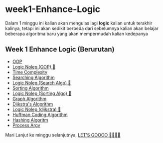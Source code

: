 # week1-Enhance-Logic
Dalam 1 minggu ini kalian akan mengulas lagi **logic** kalian untuk terakhir kalinya, tetapi ini akan sedikit berbeda dari sebelumnya
kalian akan belajar beberapa algoritma baru yang akan mempermudah kalian kedepanya

## Week 1 Enhance Logic (Berurutan) 
- [OOP](https://github.com/RPN-Phase-1/Week1-Enhance-Logic/blob/main/study_material/OOP.md)
- [Logic Nolep (OOP) :exploding_head: ](https://github.com/RPN-Phase-1/Week1-Enhance-Logic/blob/main/logic_nolep/ln-oop.md)
- [Time Complexity](https://github.com/RPN-Phase-1/Week1-Enhance-Logic/blob/main/study_material/time-complexity.md)
- [Searching Algorithm](https://github.com/RPN-Phase-1/Week1-Enhance-Logic/blob/main/study_material/searching-algorithm.md)
- [Logic Nolep (Search Algo) :exploding_head: ](https://github.com/RPN-Phase-1/Week1-Enhance-Logic/blob/main/logic_nolep/ln-searhAlgo.md)
- [Sorting Algorithm](https://github.com/RPN-Phase-1/Week1-Enhance-Logic/blob/main/study_material/sorting-algorithm.md)
- [Logic Nolep (Sorting Algo) :exploding_head: ](https://github.com/RPN-Phase-1/Week1-Enhance-Logic/blob/main/logic_nolep/ln-sortingAlgo.md)
- [Graph Algorithm](https://github.com/RPN-Phase-1/Week1-Enhance-Logic/blob/main/study_material/graph_algorithm.md)
- [Dijkstra's Algorithm](https://github.com/RPN-Phase-1/Week1-Enhance-Logic/blob/main/study_material/dijkstra-algorithm.md)
- [Logic Nolep (dijkstra) :exploding_head: ](https://github.com/RPN-Phase-1/Week1-Enhance-Logic/blob/main/logic_nolep/ln-dijkstra.md)
- [Huffman Coding Algorithm](https://github.com/RPN-Phase-1/Week1-Enhance-Logic/blob/main/study_material/huffman-coding-algorithm.md)
- [Hashing Algoritm](https://github.com/RPN-Phase-1/Week1-Enhance-Logic/blob/main/study_material/hashing-algoritm.md)
- [Process Argv](https://github.com/RPN-Phase-1/Week1-Enhance-Logic/blob/main/study_material/process-argv.md)

Mari Lanjut ke minggu selanjutnya, [LET'S GOOOO :rocket::rocket::rocket::rocket: ](https://github.com/RPN-Phase-1/Week2-Backend-Fundamental-MVC)
